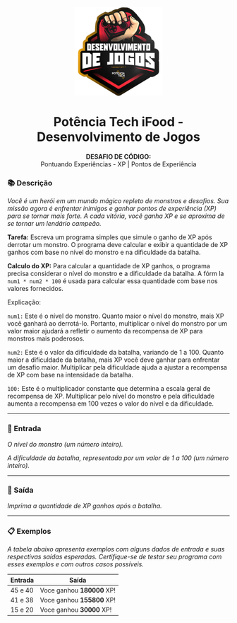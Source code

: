 <div align="center">
  <img src="../../assets/image.png" width="200"/>

  # Potência Tech iFood - Desenvolvimento de Jogos
  **DESAFIO DE CÓDIGO:** <br> Pontuando Experiências - XP | Pontos de Experiência
</div>

### 📚 Descrição
*Você é um herói em um mundo mágico repleto de monstros e desafios. Sua missão agora é enfrentar inimigos e ganhar pontos de experiência (XP) para se tornar mais forte. A cada vitória, você ganha XP e se aproxima de se tornar um lendário campeão.*

**Tarefa:** Escreva um programa simples que simule o ganho de XP após derrotar um monstro. O programa deve calcular e exibir a quantidade de XP ganhos com base no nível do monstro e na dificuldade da batalha.

**Calculo do XP:** Para calcular a quantidade de XP ganhos, o programa precisa considerar o nível do monstro e a dificuldade da batalha. A fórm la ```num1 * num2 * 100``` é usada para calcular essa quantidade com base nos valores fornecidos.

Explicação:

```num1:``` Este é o nível do monstro. Quanto maior o nível do monstro, mais XP você ganhará ao derrotá-lo. Portanto, multiplicar o nível do monstro por um valor maior ajudará a refletir o aumento da recompensa de XP para monstros mais poderosos.

```num2:``` Este é o valor da dificuldade da batalha, variando de 1 a 100. Quanto maior a dificuldade da batalha, mais XP você deve ganhar para enfrentar um desafio maior. Multiplicar pela dificuldade ajuda a ajustar a recompensa de XP com base na intensidade da batalha.

```100:``` Este é o multiplicador constante que determina a escala geral de recompensa de XP. Multiplicar pelo nível do monstro e pela dificuldade aumenta a recompensa em 100 vezes o valor do nível e da dificuldade.

---

### 🔄 Entrada
*O nível do monstro (um número inteiro).*

*A dificuldade da batalha, representada por um valor de 1 a 100 (um número inteiro).*

---

### 🚪 Saída
*Imprima a quantidade de XP ganhos após a batalha.*

---

### 📋 Exemplos
*A tabela abaixo apresenta exemplos com alguns dados de entrada e suas respectivas saídas esperadas. Certifique-se de testar seu programa com esses exemplos e com outros casos possíveis.*

| Entrada | Saída                           |
|---------|---------------------------------|
| 45 e 40 | Voce ganhou **180000** XP!      |
| 41 e 38 | Voce ganhou **155800** XP!      |
| 15 e 20 | Voce ganhou **30000** XP!       |